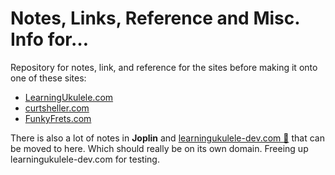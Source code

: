 # Notes, Links, Reference and Misc. Info for&hellip;

Repository for notes, link, and reference for the sites before making it onto one of these sites:
- [LearningUkulele.com](//www.learningukulele.com)
- [curtsheller.com](//curtsheller.com)
- [FunkyFrets.com](//www.funlyfrets.com)

There is also a lot of notes in <strong>Joplin</strong> and [learningukulele-dev.com &#128279;](https://learningukulele-dev.com) that can be moved to here. Which should really be on its own domain. Freeing up learningukulele-dev.com for testing.



